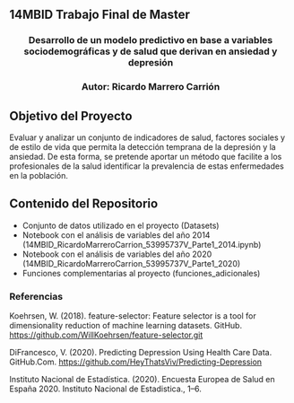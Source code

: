 ## 14MBID Trabajo Final de Master
### <center> Desarrollo de un modelo predictivo en base a variables sociodemográficas y de salud que derivan en ansiedad y depresión <center>
### <center> **Autor:** Ricardo Marrero Carrión <center>

## Objetivo del Proyecto
Evaluar y analizar un conjunto de indicadores de salud, factores sociales y de estilo de vida que permita la detección temprana de la depresión y la ansiedad. De esta forma, se pretende aportar un método que facilite a los profesionales de la salud identificar la prevalencia de estas enfermedades en la población.

## Contenido del Repositorio
  * Conjunto de datos utilizado en el proyecto (Datasets)
  * Notebook con el análisis de variables del año 2014 (14MBID_RicardoMarreroCarrion_53995737V_Parte1_2014.ipynb)
  * Notebook con el análisis de variables del año 2020 (14MBID_RicardoMarreroCarrion_53995737V_Parte1_2020)
  * Funciones complementarias al proyecto (funciones_adicionales)

### Referencias
Koehrsen, W. (2018). feature-selector: Feature selector is a tool for dimensionality reduction of machine learning datasets. GitHub. https://github.com/WillKoehrsen/feature-selector.git

DiFrancesco, V. (2020). Predicting Depression Using Health Care Data. GitHub.Com. https://github.com/HeyThatsViv/Predicting-Depression

Instituto Nacional de Estadística. (2020). Encuesta Europea de Salud en España 2020. Instituto Nacional de Estadistica., 1–6. 
